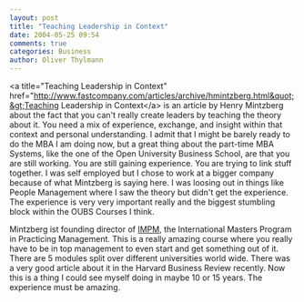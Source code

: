 ```yaml
---
layout: post
title: "Teaching Leadership in Context"
date: 2004-05-25 09:54
comments: true
categories: Business
author: Oliver Thylmann
---
```



&lt;a title=&quot;Teaching Leadership in Context&quot; href=&quot;http://www.fastcompany.com/articles/archive/hmintzberg.html&quot;&gt;Teaching Leadership in Context&lt;/a&gt; is an article by Henry Mintzberg about the fact that you can't really create leaders by teaching the theory about it. You need a mix of experience, exchange, and insight within that context and personal understanding. I admit that I might be barely ready to do the MBA I am doing now, but a great thing about the part-time MBA Systems, like the one of the Open University Business School, are that you are still working. You are still gaining experience. You are trying to link stuff together. I was self employed but I chose to work at a bigger company because of what Mintzberg is saying here. I was loosing out in things like People Management where I saw the theory but didn't get the experience. The experience is very very important really and the biggest stumbling block within the OUBS Courses I think.

Mintzberg ist founding director of [IMPM](http://www.impm.org/), the International Masters Program in Practicing Management. This is a really amazing course where you really have to be in top management to even start and get something out of it. There are 5 modules split over different universities world wide. There was a very good article about it in the Harvard Business Review recently. Now this is a thing I could see myself doing in maybe 10 or 15 years. The experience must be amazing.

